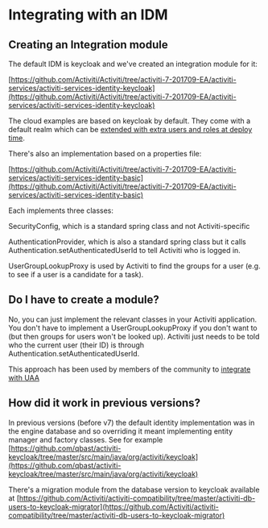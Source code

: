 # Integrating with an IDM

## Creating an Integration module

The default IDM is keycloak and we've created an integration module for it:

[https://github.com/Activiti/Activiti/tree/activiti-7-201709-EA/activiti-services/activiti-services-identity-keycloak](https://github.com/Activiti/Activiti/tree/activiti-7-201709-EA/activiti-services/activiti-services-identity-keycloak)

The cloud examples are based on keycloak by default. They come with a default realm which can be [extended with extra users and roles at deploy time](https://github.com/Activiti/activiti-cloud-charts/pull/32/files#diff-8e9b5b5cf988767272f16d363998e613R41).

There's also an implementation based on a properties file:

[https://github.com/Activiti/Activiti/tree/activiti-7-201709-EA/activiti-services/activiti-services-identity-basic](https://github.com/Activiti/Activiti/tree/activiti-7-201709-EA/activiti-services/activiti-services-identity-basic)

Each implements three classes:

SecurityConfig, which is a standard spring class and not Activiti-specific

AuthenticationProvider, which is also a standard spring class but it calls Authentication.setAuthenticatedUserId to tell Activiti who is logged in.

UserGroupLookupProxy is used by Activiti to find the groups for a user \(e.g. to see if a user is a candidate for a task\).

## Do I have to create a module?

No, you can just implement the relevant classes in your Activiti application. You don't have to implement a UserGroupLookupProxy if you don't want to \(but then groups for users won't be looked up\). Activiti just needs to be told who the current user \(their ID\) is through Authentication.setAuthenticatedUserId.

This approach has been used by members of the community to [integrate with UAA](https://github.com/Activiti/Activiti/issues/2009#issuecomment-437983794)

## How did it work in previous versions?

In previous versions \(before v7\) the default identity implementation was in the engine database and so overriding it meant implementing entity manager and factory classes. See for example [https://github.com/qbast/activiti-keycloak/tree/master/src/main/java/org/activiti/keycloak](https://github.com/qbast/activiti-keycloak/tree/master/src/main/java/org/activiti/keycloak)

There's a migration module from the database version to keycloak available at [https://github.com/Activiti/activiti-compatibility/tree/master/activiti-db-users-to-keycloak-migrator](https://github.com/Activiti/activiti-compatibility/tree/master/activiti-db-users-to-keycloak-migrator)

